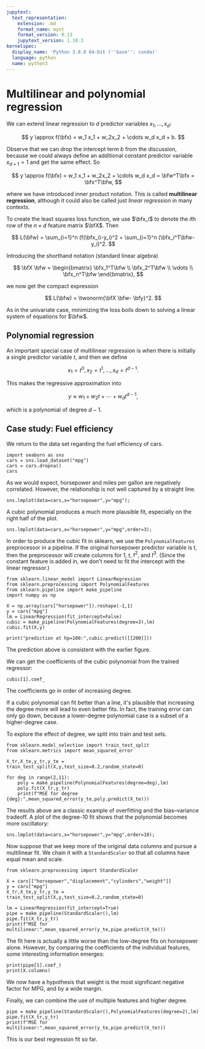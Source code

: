 ```yaml
---
jupytext:
  text_representation:
    extension: .md
    format_name: myst
    format_version: 0.13
    jupytext_version: 1.10.3
kernelspec:
  display_name: 'Python 3.8.8 64-bit (''base'': conda)'
  language: python
  name: python3
---
```


# Multilinear and polynomial regression

We can extend linear regression to $d$ predictor variables $x_1,\ldots,x_d$:

$$
y \approx f(\bfx) = w_1 x_1 + w_2x_2 + \cdots w_d x_d + b.
$$

Observe that we can drop the intercept term $b$ from the discussion, because we could always define an additional constant predictor variable $x_{d+1}=1$ and get the same effect. So

$$
y \approx f(\bfx) = w_1 x_1 + w_2x_2 + \cdots w_d x_d = \bfw^T\bfx = \bfx^T\bfw,
$$

where we have introduced inner product notation. This is called **multilinear regression**, although it could also be called just *linear regression* in many contexts.

To create the least squares loss function, we use $\bfx_i$ to denote the $i$th row of the $n\times d$ feature matrix $\bfX$. Then  

$$
L(\bfw) = \sum_{i=1}^n (f(\bfx_i)-y_i)^2 = \sum_{i=1}^n (\bfx_i^T\bfw- y_i)^2.
$$

Introducing the shorthand notation (standard linear algebra)

$$
\bfX \bfw = \begin{bmatrix} \bfx_1^T\bfw \\ \bfx_2^T\bfw \\ \vdots \\ \bfx_n^T\bfw \end{bmatrix},
$$

we now get the compact expression

$$
L(\bfw) = \twonorm{\bfX \bfw- \bfy}^2.
$$

As in the univariate case, minimizing the loss boils down to solving a linear system of equations for $\bfw$.

## Polynomial regression

An important special case of multilinear regression is when there is initially a single predictor variable $t$, and then we define

$$
x_1 = t^0, \, x_2 = t^1, \ldots, x_d = t^{d-1}.
$$

This makes the regressive approximation into

$$
y \approx w_1 + w_2 t + \cdots + w_d t^{d-1},
$$

which is a polynomial of degree $d-1$. 

## Case study: Fuel efficiency

We return to the data set regarding the fuel efficiency of cars.

```{code-cell} ipython3
import seaborn as sns
cars = sns.load_dataset("mpg")
cars = cars.dropna()
cars
```

As we would expect, horsepower and miles per gallon are negatively correlated. However, the relationship is not well captured by a straight line.

```{code-cell} ipython3
sns.lmplot(data=cars,x="horsepower",y="mpg");
```

A cubic polynomial produces a much more plausible fit, especially on the right half of the plot.

```{code-cell} ipython3
sns.lmplot(data=cars,x="horsepower",y="mpg",order=3);
```

In order to produce the cubic fit in sklearn, we use the `PolynomialFeatures` preprocessor in a pipeline. If the original horsepower predictor variable is $t$, then the preprocessor will create columns for $1$, $t$, $t^2$, and $t^3$. (Since the constant feature is added in, we don't need to fit the intercept with the linear regressor.)

```{code-cell} ipython3
from sklearn.linear_model import LinearRegression
from sklearn.preprocessing import PolynomialFeatures
from sklearn.pipeline import make_pipeline
import numpy as np

X = np.array(cars["horsepower"]).reshape(-1,1)
y = cars["mpg"]
lm = LinearRegression(fit_intercept=False)
cubic = make_pipeline(PolynomialFeatures(degree=3),lm)
cubic.fit(X,y)

print("prediction at hp=100:",cubic.predict([[200]]))
```

The prediction above is consistent with the earlier figure. 

We can get the coefficients of the cubic polynomial from the trained regressor:

```{code-cell} ipython3
cubic[1].coef_
```

The coefficients go in order of increasing degree.

If a cubic polynomial can fit better than a line, it's plausible that increasing the degree more will lead to even better fits. In fact, the training error can only go down, because a lower-degree polynomial case is a subset of a higher-degree case.

To explore the effect of degree, we split into train and test sets. 

```{code-cell} ipython3
from sklearn.model_selection import train_test_split
from sklearn.metrics import mean_squared_error

X_tr,X_te,y_tr,y_te = train_test_split(X,y,test_size=0.2,random_state=0)

for deg in range(2,11):
    poly = make_pipeline(PolynomialFeatures(degree=deg),lm)
    poly.fit(X_tr,y_tr)
    print(f"MSE for degree {deg}:",mean_squared_error(y_te,poly.predict(X_te)))
```

The results above are a classic example of overfitting and the bias–variance tradeoff. A plot of the degree-10 fit shows that the polynomial becomes more oscillatory:

```{code-cell} ipython3
sns.lmplot(data=cars,x="horsepower",y="mpg",order=10);
```

Now suppose that we keep more of the original data columns and pursue a multilinear fit. We chain it with a `StandardScaler` so that all columns have equal mean and scale.

```{code-cell} ipython3
from sklearn.preprocessing import StandardScaler

X = cars[["horsepower","displacement","cylinders","weight"]]
y = cars["mpg"]
X_tr,X_te,y_tr,y_te = train_test_split(X,y,test_size=0.2,random_state=0)

lm = LinearRegression(fit_intercept=True)
pipe = make_pipeline(StandardScaler(),lm)
pipe.fit(X_tr,y_tr)
print(f"MSE for multilinear:",mean_squared_error(y_te,pipe.predict(X_te)))
```

The fit here is actually a little worse than the low-degree fits on horsepower alone. However, by comparing the coefficients of the individual features, some interesting information emerges:

```{code-cell} ipython3
print(pipe[1].coef_)
print(X.columns)
```

We now have a hypothesis that weight is the most significant negative factor for MPG, and by a wide margin.

Finally, we can combine the use of multiple features and higher degree.

```{code-cell} ipython3
pipe = make_pipeline(StandardScaler(),PolynomialFeatures(degree=2),lm)
pipe.fit(X_tr,y_tr)
print(f"MSE for multilinear:",mean_squared_error(y_te,pipe.predict(X_te)))
```

This is our best regression fit so far.
